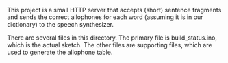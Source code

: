 This project is a small HTTP server that accepts (short) sentence fragments and sends the correct allophones for each word (assuming it is in our dictionary) to the speech synthesizer.

There are several files in this directory.  The primary file is build_status.ino, which is the actual sketch.  The other files are supporting files, which are used to generate the allophone table.
